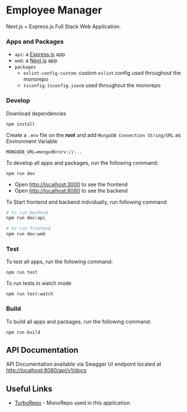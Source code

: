 # Employee Manager 

<!---
![Next.js](https://img.shields.io/badge/Next-20232A?style=for-the-badge&logo=next.js)
![Express.js](https://img.shields.io/badge/express-20232A?style=for-the-badge&logo=express)
![Mongo](https://img.shields.io/badge/mongo-20232A?style=for-the-badge&logo=mongodb)
![Redux](https://img.shields.io/badge/redux-20232A?style=for-the-badge&logo=redux)
![Turborepo](https://img.shields.io/badge/turborepo-20232A?style=for-the-badge&logo=turborepo)
![typescript](https://img.shields.io/badge/typescript-20232A?style=for-the-badge&logo=typescript)
--->

Next.js + Express.js Full Stack Web Application.

### Apps and Packages

- `api`: a [Express.js](https://expressjs.com/) app
- `web`: a [Next.js](https://nextjs.org/) app
- `packages`
  - `eslint-config-custom`: custom `eslint` config used throughout the monorepo
  - `tsconfig`: `tsconfig.json`s used throughout the monorepo

### Develop

Download dependencies
```shell
npm install
```
Create a `.env` file on the <b>root</b> and add `MongoDB Connection String/URL` as Environment Variable

```
MONGODB_URL=mongodb+srv://...
```
To develop all apps and packages, run the following command:

```
npm run dev
```
- Open [http://localhost:3000](http://localhost:3000) to see the frontend
- Open [http://localhost:8080](http://localhost:8080) to see the backend

To Start frontend and backend indvidually, run following command

```bash
# to run backend
npm run dev:api

# to run frontend
npm run dev:web
```

### Test

To test all apps, run the following command:

```
npm run test
```

To run tests in watch mode
```
npm run test:watch
```

### Build

To build all apps and packages, run the following command:

```
npm run build
```
## API Documentation
API Documentation available via Swagger UI endpoint located at
[http://localhost:8080/api/v1/docs](http://localhost:8080/api/v1/docs)
## Useful Links

- [TurboRepo](https://turbo.build/) - MonoRepo used in this application.
